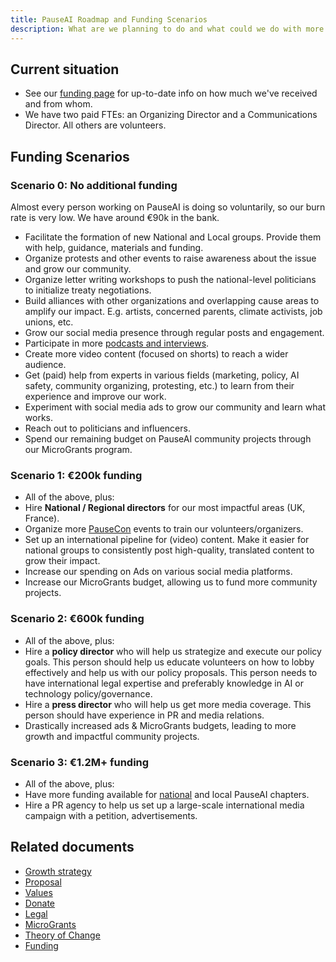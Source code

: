 ```yaml
---
title: PauseAI Roadmap and Funding Scenarios
description: What are we planning to do and what could we do with more funding?
---
```


## Current situation

- See our [funding page](/funding) for up-to-date info on how much we've received and from whom.
- We have two paid FTEs: an Organizing Director and a Communications Director. All others are volunteers.

## Funding Scenarios

### Scenario 0: No additional funding

Almost every person working on PauseAI is doing so voluntarily, so our burn rate is very low.
We have around €90k in the bank.

- Facilitate the formation of new National and Local groups. Provide them with help, guidance, materials and funding.
- Organize protests and other events to raise awareness about the issue and grow our community.
- Organize letter writing workshops to push the national-level politicians to initialize treaty negotiations.
- Build alliances with other organizations and overlapping cause areas to amplify our impact. E.g. artists, concerned parents, climate activists, job unions, etc.
- Grow our social media presence through regular posts and engagement.
- Participate in more [podcasts and interviews](/press).
- Create more video content (focused on shorts) to reach a wider audience.
- Get (paid) help from experts in various fields (marketing, policy, AI safety, community organizing, protesting, etc.) to learn from their experience and improve our work.
- Experiment with social media ads to grow our community and learn what works.
- Reach out to politicians and influencers.
- Spend our remaining budget on PauseAI community projects through our MicroGrants program.

### Scenario 1: €200k funding

- All of the above, plus:
- Hire **National / Regional directors** for our most impactful areas (UK, France).
- Organize more [PauseCon](https://pausecon.org/) events to train our volunteers/organizers.
- Set up an international pipeline for (video) content. Make it easier for national groups to consistently post high-quality, translated content to grow their impact.
- Increase our spending on Ads on various social media platforms.
- Increase our MicroGrants budget, allowing us to fund more community projects.

### Scenario 2: €600k funding

- All of the above, plus:
- Hire a **policy director** who will help us strategize and execute our policy goals. This person should help us educate volunteers on how to lobby effectively and help us with our policy proposals. This person needs to have international legal expertise and preferably knowledge in AI or technology policy/governance.
- Hire a **press director** who will help us get more media coverage. This person should have experience in PR and media relations.
- Drastically increased ads & MicroGrants budgets, leading to more growth and impactful community projects.

### Scenario 3: €1.2M+ funding

- All of the above, plus:
- Have more funding available for [national](https://pauseai.info/national-groups) and local PauseAI chapters.
- Hire a PR agency to help us set up a large-scale international media campaign with a petition, advertisements.

## Related documents

- [Growth strategy](/growth-strategy)
- [Proposal](/proposal)
- [Values](/values)
- [Donate](/donate)
- [Legal](/legal)
- [MicroGrants](/microgrants)
- [Theory of Change](/theory-of-change)
- [Funding](/funding)
